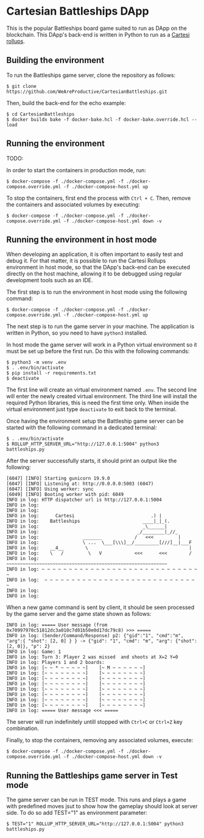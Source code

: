# Cartesian Battleships DApp

This is the popular Battleships board game suited to run as DApp on the blockchain.
This DApp's back-end is written in Python to run as a [Cartesi rollups](https://cartesi.io/).

## Building the environment

To run the Battleships game server, clone the repository as follows:

```shell
$ git clone https://github.com/WeAreProductive/CartesianBattleships.git
```

Then, build the back-end for the echo example:

```shell
$ cd CartesianBattleships
$ docker buildx bake -f docker-bake.hcl -f docker-bake.override.hcl --load
```

## Running the environment

TODO:

In order to start the containers in production mode, run:

```shell
$ docker-compose -f ./docker-compose.yml -f ./docker-compose.override.yml -f ./docker-compose-host.yml up
```

To stop the containers, first end the process with `Ctrl + C`.
Then, remove the containers and associated volumes by executing:

```shell
$ docker-compose -f ./docker-compose.yml -f ./docker-compose.override.yml -f ./docker-compose-host.yml down -v
```

## Running the environment in host mode

When developing an application, it is often important to easily test and debug it. For that matter, it is possible to run the Cartesi Rollups environment in host mode, so that the DApp's back-end can be executed directly on the host machine, allowing it to be debugged using regular development tools such as an IDE.

The first step is to run the environment in host mode using the following command:

```shell
$ docker-compose -f ./docker-compose.yml -f ./docker-compose.override.yml -f ./docker-compose-host.yml up
```

The next step is to run the game server in your machine. The application is written in Python, so you need to have `python3` installed.

In host mode the game server will work in a Python virtual environment so it must be set up before the first run.
Do this with the following commands:

```shell
$ python3 -m venv .env
$ . .env/bin/activate
$ pip install -r requirements.txt
$ deactivate
```
The first line will create an virtual environment named `.env`.
The second line will enter the newly created virtual environment.
The third line will install the required Python libraries, this is need the first time only.
When inside the virtual environment just type `deactivate` to exit back to the terminal.

Once having the environment setup the Battleship game server can be started with the following command in a dedicated terminal:

```shell
$ . .env/bin/activate
$ ROLLUP_HTTP_SERVER_URL="http://127.0.0.1:5004" python3 battleships.py
```

After the server successfully starts, it should print an output like the following:

```
[6047] [INFO] Starting gunicorn 19.9.0
[6047] [INFO] Listening at: http://0.0.0.0:5003 (6047)
[6047] [INFO] Using worker: sync
[6049] [INFO] Booting worker with pid: 6049
INFO in log: HTTP dispatcher url is http://127.0.0.1:5004
INFO in log: 
INFO in log: 
INFO in log:      Cartesi                            .) |
INFO in log:    Battleships                       ____|_|_(.
INFO in log:                                      _\______|
INFO in log:                                    _/________|_//_
INFO in log:                _______            /   <<<         |
INFO in log:                \ ...  \___[\\\]__/_________[///]__|___F
INFO in log:    __4__        \                                     |
INFO in log:    \   /         \   V            <<<      <<<        /
INFO in log: ~~~~~~~~~~~~~~~~~~~~~~~~~~~~~~~~~~~~~~~~~~~~~~~~~~~~~~~~~~~
INFO in log: ~ ~ ~ ~ ~ ~ ~ ~ ~ ~ ~ ~ ~ ~ ~ ~ ~ ~ ~ ~ ~ ~ ~ ~ ~ ~ ~ ~ ~ ~
INFO in log:  ~ ~ ~ ~ ~ ~ ~ ~ ~ ~ ~ ~ ~ ~ ~ ~ ~ ~ ~ ~ ~ ~ ~ ~ ~ ~ ~ ~ ~ 
INFO in log: 
INFO in log: 
```

When a new game command is sent by client, it should be seen processed by the game server and the game state shown as follows:

```shell
INFO in log: ===== User message (from 0x70997970c51812dc3a010c7d01b50e0d17dc79c8) >>> =====
INFO in log: (Sender/Command/Response) p2: {"gid":"1", "cmd":"m", "arg":{ "shot": [2, 0] } } -> {"gid": "1", "cmd": "m", "arg": {"shot": [2, 0]}, "p": 2}
INFO in log: Game: 1
INFO in log: Turn 3: Player 2 was missed  and shoots at X=2 Y=0
INFO in log: Players 1 and 2 boards:
INFO in log: [~ ~ * ~ ~ ~ ~ ~]    [~ M ~ ~ ~ ~ ~ ~]
INFO in log: [~ ~ ~ ~ ~ ~ ~ ~]    [~ ~ ~ ~ ~ ~ ~ ~]
INFO in log: [~ ~ ~ ~ ~ ~ ~ ~]    [~ ~ ~ ~ ~ ~ ~ ~]
INFO in log: [~ ~ ~ ~ ~ ~ ~ ~]    [~ ~ ~ ~ ~ ~ ~ ~]
INFO in log: [~ ~ ~ ~ ~ ~ ~ ~]    [~ ~ ~ ~ ~ ~ ~ ~]
INFO in log: [~ ~ ~ ~ ~ ~ ~ ~]    [~ ~ ~ ~ ~ ~ ~ ~]
INFO in log: [~ ~ ~ ~ ~ ~ ~ ~]    [~ ~ ~ ~ ~ ~ ~ ~]
INFO in log: [~ ~ ~ ~ ~ ~ ~ ~]    [~ ~ ~ ~ ~ ~ ~ ~]
INFO in log: ===== User message <<< =====
```

The server will run indefinitely untill stopped with `Ctrl+C` or `Ctrl+Z` key combination.

Finally, to stop the containers, removing any associated volumes, execute:

```shell
$ docker-compose -f ./docker-compose.yml -f ./docker-compose.override.yml -f ./docker-compose-host.yml down -v
```

## Running the Battleships game server in Test mode

The game server can be run in TEST mode. This runs and plays a game with predefined moves jsut to show how the gameplay should look at server side. To do so add TEST="1" as environment parameter:

```shell
$ TEST="1" ROLLUP_HTTP_SERVER_URL="http://127.0.0.1:5004" python3 battleships.py
```

